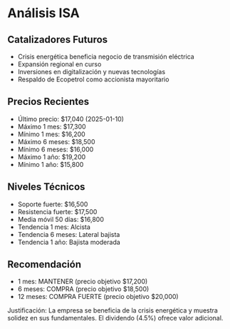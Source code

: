 # Análisis ISA

## Catalizadores Futuros
- Crisis energética beneficia negocio de transmisión eléctrica
- Expansión regional en curso
- Inversiones en digitalización y nuevas tecnologías
- Respaldo de Ecopetrol como accionista mayoritario

## Precios Recientes
- Último precio: $17,040 (2025-01-10)
- Máximo 1 mes: $17,300
- Mínimo 1 mes: $16,200
- Máximo 6 meses: $18,500
- Mínimo 6 meses: $16,000
- Máximo 1 año: $19,200
- Mínimo 1 año: $15,800

## Niveles Técnicos
- Soporte fuerte: $16,500
- Resistencia fuerte: $17,500
- Media móvil 50 días: $16,800
- Tendencia 1 mes: Alcista
- Tendencia 6 meses: Lateral bajista
- Tendencia 1 año: Bajista moderada

## Recomendación
- 1 mes: MANTENER (precio objetivo $17,200)
- 6 meses: COMPRA (precio objetivo $18,500)
- 12 meses: COMPRA FUERTE (precio objetivo $20,000)

Justificación: La empresa se beneficia de la crisis energética y muestra solidez en sus fundamentales. El dividendo (4.5%) ofrece valor adicional.

